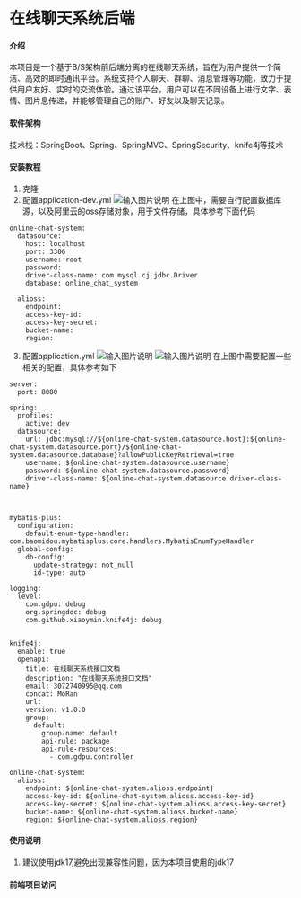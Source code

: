 # 在线聊天系统后端

#### 介绍
  本项目是一个基于B/S架构前后端分离的在线聊天系统，旨在为用户提供一个简洁、高效的即时通讯平台。系统支持个人聊天、群聊、消息管理等功能，致力于提供用户友好、实时的交流体验。通过该平台，用户可以在不同设备上进行文字、表情、图片息传递，并能够管理自己的账户、好友以及聊天记录。

#### 软件架构
技术栈：SpringBoot、Spring、SpringMVC、SpringSecurity、knife4j等技术

#### 安装教程

1.  克隆
2.  配置application-dev.yml
![输入图片说明](https://foruda.gitee.com/images/1732599689666189219/d93c53ea_13286693.png "屏幕截图")
  在上图中，需要自行配置数据库源，以及阿里云的oss存储对象，用于文件存储，具体参考下面代码

```
online-chat-system:
  datasource:
    host: localhost
    port: 3306
    username: root
    password:
    driver-class-name: com.mysql.cj.jdbc.Driver
    database: online_chat_system

  alioss:
    endpoint:
    access-key-id:
    access-key-secret:
    bucket-name:
    region:
```

3.  配置application.yml
![输入图片说明](https://foruda.gitee.com/images/1732599967665057210/60170d53_13286693.png "屏幕截图")
![输入图片说明](https://foruda.gitee.com/images/1732599972374698753/e5924419_13286693.png "屏幕截图")
  在上图中需要配置一些相关的配置，具体参考如下


```
server:
  port: 8080

spring:
  profiles:
    active: dev
  datasource:
    url: jdbc:mysql://${online-chat-system.datasource.host}:${online-chat-system.datasource.port}/${online-chat-system.datasource.database}?allowPublicKeyRetrieval=true
    username: ${online-chat-system.datasource.username}
    password: ${online-chat-system.datasource.password}
    driver-class-name: ${online-chat-system.datasource.driver-class-name}



mybatis-plus:
  configuration:
    default-enum-type-handler: com.baomidou.mybatisplus.core.handlers.MybatisEnumTypeHandler
  global-config:
    db-config:
      update-strategy: not_null
      id-type: auto

logging:
  level:
    com.gdpu: debug
    org.springdoc: debug
    com.github.xiaoymin.knife4j: debug


knife4j:
  enable: true
  openapi:
    title: 在线聊天系统接口文档
    description: "在线聊天系统接口文档"
    email: 3072740995@qq.com
    concat: MoRan
    url:
    version: v1.0.0
    group:
      default:
        group-name: default
        api-rule: package
        api-rule-resources:
          - com.gdpu.controller

online-chat-system:
  alioss:
    endpoint: ${online-chat-system.alioss.endpoint}
    access-key-id: ${online-chat-system.alioss.access-key-id}
    access-key-secret: ${online-chat-system.alioss.access-key-secret}
    bucket-name: ${online-chat-system.alioss.bucket-name}
    region: ${online-chat-system.alioss.region}
```


#### 使用说明

1.  建议使用jdk17,避免出现兼容性问题，因为本项目使用的jdk17


#### 前端项目访问


